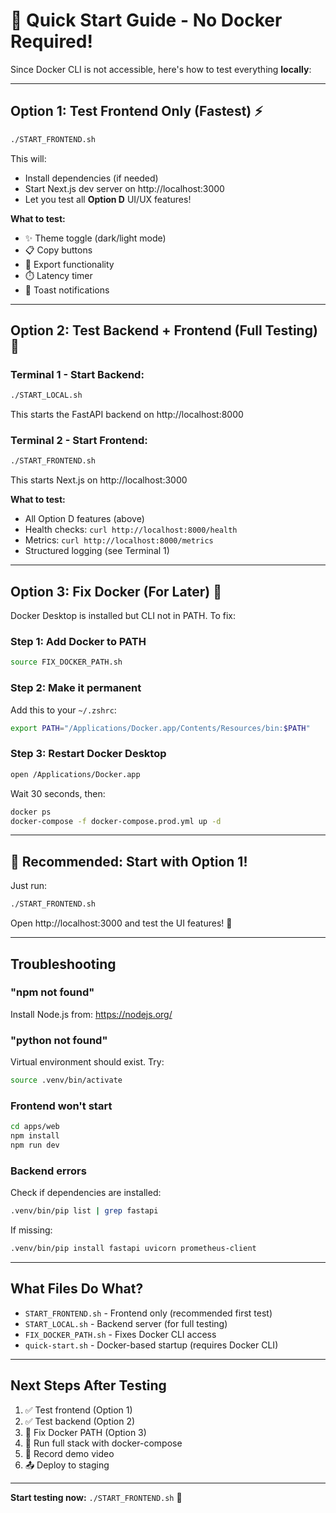# 🚀 Quick Start Guide - No Docker Required!

Since Docker CLI is not accessible, here's how to test everything **locally**:

---

## Option 1: Test Frontend Only (Fastest) ⚡

```bash
./START_FRONTEND.sh
```

This will:
- Install dependencies (if needed)
- Start Next.js dev server on http://localhost:3000
- Let you test all **Option D** UI/UX features!

**What to test:**
- ✨ Theme toggle (dark/light mode)
- 📋 Copy buttons
- 💾 Export functionality
- ⏱️ Latency timer
- 🎉 Toast notifications

---

## Option 2: Test Backend + Frontend (Full Testing) 🎯

### Terminal 1 - Start Backend:
```bash
./START_LOCAL.sh
```
This starts the FastAPI backend on http://localhost:8000

### Terminal 2 - Start Frontend:
```bash
./START_FRONTEND.sh
```
This starts Next.js on http://localhost:3000

**What to test:**
- All Option D features (above)
- Health checks: `curl http://localhost:8000/health`
- Metrics: `curl http://localhost:8000/metrics`
- Structured logging (see Terminal 1)

---

## Option 3: Fix Docker (For Later) 🐳

Docker Desktop is installed but CLI not in PATH. To fix:

### Step 1: Add Docker to PATH
```bash
source FIX_DOCKER_PATH.sh
```

### Step 2: Make it permanent
Add this to your `~/.zshrc`:
```bash
export PATH="/Applications/Docker.app/Contents/Resources/bin:$PATH"
```

### Step 3: Restart Docker Desktop
```bash
open /Applications/Docker.app
```

Wait 30 seconds, then:
```bash
docker ps
docker-compose -f docker-compose.prod.yml up -d
```

---

## 🎯 Recommended: Start with Option 1!

Just run:
```bash
./START_FRONTEND.sh
```

Open http://localhost:3000 and test the UI features! 🎉

---

## Troubleshooting

### "npm not found"
Install Node.js from: https://nodejs.org/

### "python not found"
Virtual environment should exist. Try:
```bash
source .venv/bin/activate
```

### Frontend won't start
```bash
cd apps/web
npm install
npm run dev
```

### Backend errors
Check if dependencies are installed:
```bash
.venv/bin/pip list | grep fastapi
```

If missing:
```bash
.venv/bin/pip install fastapi uvicorn prometheus-client
```

---

## What Files Do What?

- `START_FRONTEND.sh` - Frontend only (recommended first test)
- `START_LOCAL.sh` - Backend server (for full testing)
- `FIX_DOCKER_PATH.sh` - Fixes Docker CLI access
- `quick-start.sh` - Docker-based startup (requires Docker CLI)

---

## Next Steps After Testing

1. ✅ Test frontend (Option 1)
2. ✅ Test backend (Option 2)
3. 🐳 Fix Docker PATH (Option 3)
4. 🚀 Run full stack with docker-compose
5. 🎥 Record demo video
6. 📤 Deploy to staging

---

**Start testing now:** `./START_FRONTEND.sh` 🚀
